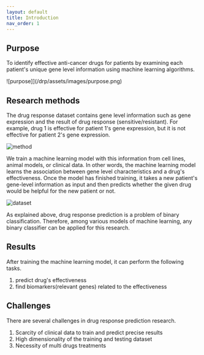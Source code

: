 ```yaml
---
layout: default
title: Introduction
nav_order: 1
---
```


## Purpose

To identify effective anti-cancer drugs for patients by examining each patient's unique gene level information using machine learning algorithms.

![purpose]](/drp/assets/images/purpose.png)

## Research methods

The drug response dataset contains gene level information such as gene expression and the result of drug response (sensitive/resistant). For example, drug 1 is effective for patient 1's gene expression, but it is not effective for patient 2's gene expression. 

![method](/drp/assets/images/method.png)

We train a machine learning model with this information from cell lines, animal models, or clinical data. In other words, the machine learning model learns the association between gene level characteristics and a drug's effectiveness. Once the model has finished training, it takes a new patient's gene-level information as input and then predicts whether the given drug would be helpful for the new patient or not.

![dataset](/drp/assets/images/dataset.png)

As explained above, drug response prediction is a problem of binary classification. Therefore, among various models of machine learning, any binary classifier can be applied for this research.

## Results

After training the machine learning model, it can perform the following tasks.

1. predict drug's effectiveness
2. find biomarkers(relevant genes) related to the effectiveness

## Challenges

There are several challenges in drug response prediction research.

1. Scarcity of clinical data to train and predict precise results
3. High dimensionality of the training and testing dataset
3. Necessity of multi drugs treatments